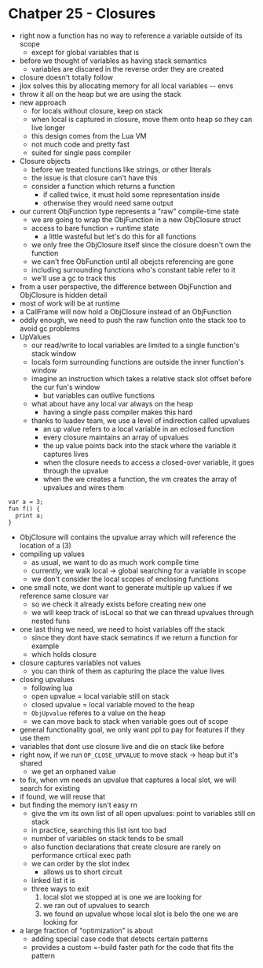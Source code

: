 # Chatper 25 - Closures

- right now a function has no way to reference a variable outside of its scope
  - except for global variables that is
- before we thought of variables as having stack semantics
  - variables are discared in the reverse order they are created
- closure doesn't totally follow
- jlox solves this by allocating memory for all local variables -- envs
- throw it all on the heap but we are using the stack
- new approach
  - for locals without closure, keep on stack
  - when local is captured in closure, move them onto heap so they can live longer
  - this design comes from the Lua VM
  - not much code and pretty fast
  - suited for single pass compiler
- Closure objects
  - before we treated functions like strings, or other literals
  - the issue is that closure can't have this
  - consider a function which returns a function
    - if called twice, it must hold some representation inside
    - otherwise they would need same output
- our current ObjFunction type represents a "raw" compile-time state
  - we are going to wrap the ObjFunction in a new ObjClosure struct
  - access to bare function + runtime state
    - a little wasteful but let's do this for all functions
  - we only free the ObjClosure itself since the closure doesn't own the function
  - we can't free ObFunction until all obejcts referencing are gone
  - including surrounding functions who's constant table refer to it
  - we'll use a gc to track this
- from a user perspective, the difference between ObjFunction and ObjClosure is hidden detail
- most of work will be at runtime
- a CallFrame will now hold a ObjClosure instead of an ObjFunction
- oddly enough, we need to push the raw function onto the stack too to avoid gc problems
- UpValues
  - our read/write to local variables are limited to a single function's stack window
  - locals form surrounding functions are outside the inner function's window
  - imagine an instruction which takes a relative stack slot offset before the cur fun's window
    - but variables can outlive functions
  - what about have any local var always on the heap
    - having a single pass compiler makes this hard
  - thanks to luadev team, we use a level of indirection called upvalues
    - an up value refers to a local variable in an eclosed function
    - every closure maintains an array of upvalues
    - the up value points back into the stack where the variable it captures lives
    - when the closure needs to access a closed-over variable, it goes through the upvalue
    - when the we creates a function, the vm creates the array of upvalues and wires them

```{clox}
var a = 3;
fun f() {
  print a;
}
```

- ObjClosure will contains the upvalue array which will reference the location of a (3)
- compiling up values
  - as usual, we want to do as much work compile time
  - currently, we walk local -> global searching for a variable in scope
  - we don't consider the local scopes of enclosing functions
- one small note, we dont want to generate multiple up values if we reference same closure var
  - so we check it already exists before creating new one
  - we will keep track of isLocal so that we can thread upvalues through nested funs
- one last thing we need, we need to hoist variables off the stack
  - since they dont have stack sematincs if we return a function for example
  - which holds closure
- closure captures variables not values
  - you can think of them as capturing the place the value lives
- closing upvalues
  - following lua
  - open upvalue = local variable still on stack
  - closed upvalue = local variable moved to the heap
  - `ObjUpvalue` referes to a value on the heap
  - we can move back to stack when variable goes out of scope
- general functionality goal, we only want ppl to pay for features if they use them
- variables that dont use closure live and die on stack like before
- right now, if we run `OP_CLOSE_UPVALUE` to move stack -> heap but it's shared
  - we get an orphaned value
- to fix, when vm needs an upvalue that captures a local slot, we will search for existing
- if found, we will reuse that
- but finding the memory isn't easy rn
  - give the vm its own list of all open upvalues: point to variables still on stack
  - in practice, searching this list isnt too bad
  - number of variables on stack tends to be small
  - also function declarations that create closure are rarely on performance crtiical exec path
  - we can order by the slot index
    - allows us to short circuit
  - linked list it is
  - three ways to exit
    1. local slot we stopped at is one we are looking for
    2. we ran out of upvalues to search
    3. we found an upvalue whose local slot is belo the one we are looking for
- a large fraction of "optimization" is about
  - adding special case code that detects certain patterns
  - provides a custom =-build faster path for the code that fits the pattern
